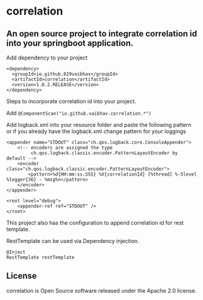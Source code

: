# correlation

## An open source project to integrate correlation id into your springboot application.

Add dependency to your project

```
<dependency>
  <groupId>io.github.029vaibhav</groupId>
  <artifactId>correlation</artifactId>
  <version>1.0.2.RELEASE</version>
</dependency>
```

Steps to incorporate correlation id into your project.

Add ```@ComponentScan("io.github.vaibhav.correlation.*")```

Add logback.xml into your resource folder and paste the following pattern 
or if you already have the logback.xml change pattern for your loggings

<configuration>

    <appender name="STDOUT" class="ch.qos.logback.core.ConsoleAppender">
        <!-- encoders are assigned the type
             ch.qos.logback.classic.encoder.PatternLayoutEncoder by default -->
        <encoder class="ch.qos.logback.classic.encoder.PatternLayoutEncoder">
            <pattern>%d{HH:mm:ss.SSS} %X{correlationId} [%thread] %-5level %logger{36} - %msg%n</pattern>
        </encoder>
    </appender>

    <root level="debug">
        <appender-ref ref="STDOUT" />
    </root>
</configuration>

This project also has the configuration to append correlation id for rest template.

RestTemplate can be used via Dependency injection.

```
@Inject
RestTemplate restTemplate
```

## License
correlation is Open Source software released under the Apache 2.0 license.

